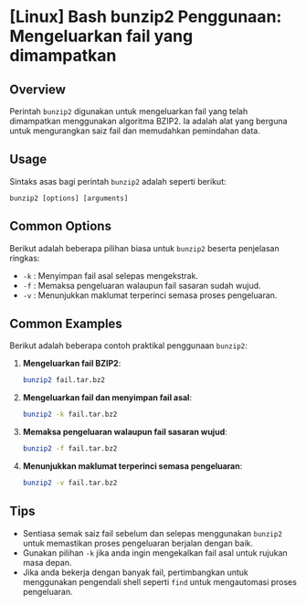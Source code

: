 # [Linux] Bash bunzip2 Penggunaan: Mengeluarkan fail yang dimampatkan

## Overview
Perintah `bunzip2` digunakan untuk mengeluarkan fail yang telah dimampatkan menggunakan algoritma BZIP2. Ia adalah alat yang berguna untuk mengurangkan saiz fail dan memudahkan pemindahan data.

## Usage
Sintaks asas bagi perintah `bunzip2` adalah seperti berikut:

```
bunzip2 [options] [arguments]
```

## Common Options
Berikut adalah beberapa pilihan biasa untuk `bunzip2` beserta penjelasan ringkas:

- `-k` : Menyimpan fail asal selepas mengekstrak.
- `-f` : Memaksa pengeluaran walaupun fail sasaran sudah wujud.
- `-v` : Menunjukkan maklumat terperinci semasa proses pengeluaran.

## Common Examples
Berikut adalah beberapa contoh praktikal penggunaan `bunzip2`:

1. **Mengeluarkan fail BZIP2**:
   ```bash
   bunzip2 fail.tar.bz2
   ```

2. **Mengeluarkan fail dan menyimpan fail asal**:
   ```bash
   bunzip2 -k fail.tar.bz2
   ```

3. **Memaksa pengeluaran walaupun fail sasaran wujud**:
   ```bash
   bunzip2 -f fail.tar.bz2
   ```

4. **Menunjukkan maklumat terperinci semasa pengeluaran**:
   ```bash
   bunzip2 -v fail.tar.bz2
   ```

## Tips
- Sentiasa semak saiz fail sebelum dan selepas menggunakan `bunzip2` untuk memastikan proses pengeluaran berjalan dengan baik.
- Gunakan pilihan `-k` jika anda ingin mengekalkan fail asal untuk rujukan masa depan.
- Jika anda bekerja dengan banyak fail, pertimbangkan untuk menggunakan pengendali shell seperti `find` untuk mengautomasi proses pengeluaran.
